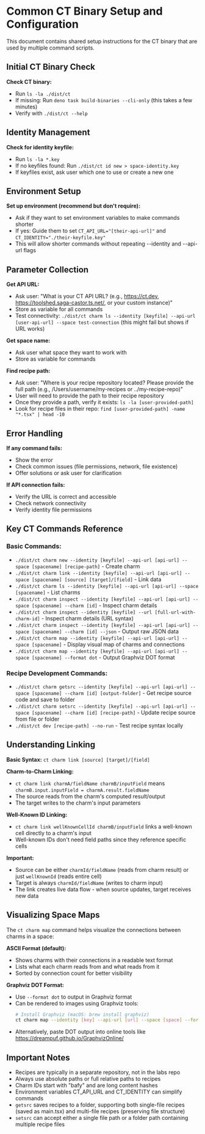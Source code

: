 # Common CT Binary Setup and Configuration

This document contains shared setup instructions for the CT binary that are used by multiple command scripts.

## Initial CT Binary Check

**Check CT binary:**
- Run `ls -la ./dist/ct`
- If missing: Run `deno task build-binaries --cli-only` (this takes a few minutes)
- Verify with `./dist/ct --help`

## Identity Management

**Check for identity keyfile:**
- Run `ls -la *.key`
- If no keyfiles found: Run `./dist/ct id new > space-identity.key`
- If keyfiles exist, ask user which one to use or create a new one

## Environment Setup

**Set up environment (recommend but don't require):**
- Ask if they want to set environment variables to make commands shorter
- If yes: Guide them to set `CT_API_URL="[their-api-url]"` and `CT_IDENTITY="./their-keyfile.key"`
- This will allow shorter commands without repeating --identity and --api-url flags

## Parameter Collection

**Get API URL:**
- Ask user: "What is your CT API URL? (e.g., https://ct.dev, https://toolshed.saga-castor.ts.net/, or your custom instance)"
- Store as variable for all commands
- Test connectivity: `./dist/ct charm ls --identity [keyfile] --api-url [user-api-url] --space test-connection` (this might fail but shows if URL works)

**Get space name:**
- Ask user what space they want to work with
- Store as variable for commands

**Find recipe path:**
- Ask user: "Where is your recipe repository located? Please provide the full path (e.g., /Users/username/my-recipes or ../my-recipe-repo)"
- User will need to provide the path to their recipe repository
- Once they provide a path, verify it exists: `ls -la [user-provided-path]`
- Look for recipe files in their repo: `find [user-provided-path] -name "*.tsx" | head -10`

## Error Handling

**If any command fails:**
- Show the error
- Check common issues (file permissions, network, file existence)
- Offer solutions or ask user for clarification

**If API connection fails:**
- Verify the URL is correct and accessible
- Check network connectivity
- Verify identity file permissions

## Key CT Commands Reference

### Basic Commands:
- `./dist/ct charm new --identity [keyfile] --api-url [api-url] --space [spacename] [recipe-path]` - Create charm
- `./dist/ct charm link --identity [keyfile] --api-url [api-url] --space [spacename] [source] [target]/[field]` - Link data
- `./dist/ct charm ls --identity [keyfile] --api-url [api-url] --space [spacename]` - List charms
- `./dist/ct charm inspect --identity [keyfile] --api-url [api-url] --space [spacename] --charm [id]` - Inspect charm details
- `./dist/ct charm inspect --identity [keyfile] --url [full-url-with-charm-id]` - Inspect charm details (URL syntax)
- `./dist/ct charm inspect --identity [keyfile] --api-url [api-url] --space [spacename] --charm [id] --json` - Output raw JSON data
- `./dist/ct charm map --identity [keyfile] --api-url [api-url] --space [spacename]` - Display visual map of charms and connections
- `./dist/ct charm map --identity [keyfile] --api-url [api-url] --space [spacename] --format dot` - Output Graphviz DOT format

### Recipe Development Commands:
- `./dist/ct charm getsrc --identity [keyfile] --api-url [api-url] --space [spacename] --charm [id] [output-folder]` - Get recipe source code and save to folder
- `./dist/ct charm setsrc --identity [keyfile] --api-url [api-url] --space [spacename] --charm [id] [recipe-path]` - Update recipe source from file or folder
- `./dist/ct dev [recipe-path] --no-run` - Test recipe syntax locally

## Understanding Linking

**Basic Syntax:** `ct charm link [source] [target]/[field]`

**Charm-to-Charm Linking:**
- `ct charm link charmA/fieldName charmB/inputField` means `charmB.input.inputField = charmA.result.fieldName`
- The source reads from the charm's computed result/output
- The target writes to the charm's input parameters

**Well-Known ID Linking:**
- `ct charm link wellKnownCellId charmB/inputField` links a well-known cell directly to a charm's input
- Well-known IDs don't need field paths since they reference specific cells

**Important:**
- Source can be either `charmId/fieldName` (reads from charm result) or just `wellKnownId` (reads entire cell)
- Target is always `charmId/fieldName` (writes to charm input)
- The link creates live data flow - when source updates, target receives new data

## Visualizing Space Maps

The `ct charm map` command helps visualize the connections between charms in a space:

**ASCII Format (default):**
- Shows charms with their connections in a readable text format
- Lists what each charm reads from and what reads from it
- Sorted by connection count for better visibility

**Graphviz DOT Format:**
- Use `--format dot` to output in Graphviz format
- Can be rendered to images using Graphviz tools:
  ```bash
  # Install Graphviz (macOS: brew install graphviz)
  ct charm map --identity [key] --api-url [url] --space [space] --format dot | dot -Tpng -o map.png
  ```
- Alternatively, paste DOT output into online tools like https://dreampuf.github.io/GraphvizOnline/

## Important Notes

- Recipes are typically in a separate repository, not in the labs repo
- Always use absolute paths or full relative paths to recipes
- Charm IDs start with "bafy" and are long content hashes
- Environment variables CT_API_URL and CT_IDENTITY can simplify commands
- `getsrc` saves recipes to a folder, supporting both single-file recipes (saved as main.tsx) and multi-file recipes (preserving file structure)
- `setsrc` can accept either a single file path or a folder path containing multiple recipe files